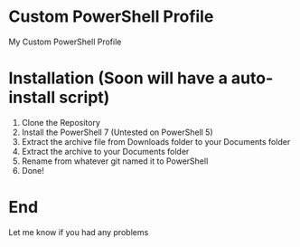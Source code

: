 # Custom PowerShell Profile

My Custom PowerShell Profile

# Installation (Soon will have a auto-install script)

1. Clone the Repository
2. Install the PowerShell 7 (Untested on PowerShell 5)
3. Extract the archive file from Downloads folder to your Documents folder
4. Extract the archive to your Documents folder
4. Rename from whatever git named it to PowerShell
5. Done!

# End

Let me know if you had any problems
